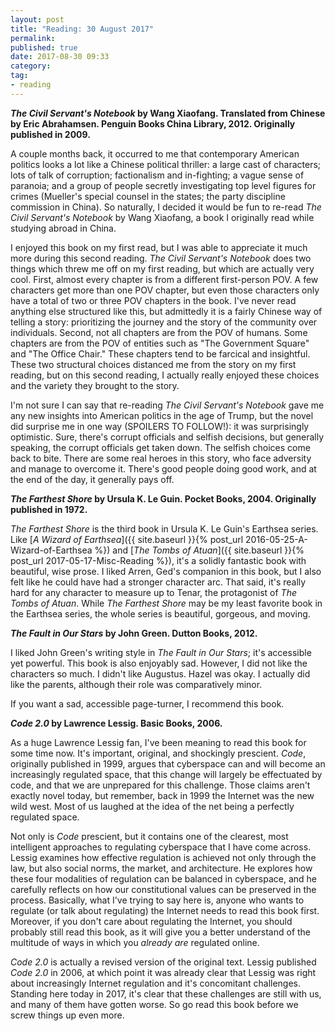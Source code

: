```yaml
---
layout: post
title: "Reading: 30 August 2017"
permalink: 
published: true
date: 2017-08-30 09:33
category: 
tag: 
- reading
---
```


***The Civil Servant's Notebook* by Wang Xiaofang. Translated from Chinese by Eric Abrahamsen. Penguin Books China Library, 2012. Originally published in 2009.**

A couple months back, it occurred to me that contemporary American politics looks a lot like a Chinese political thriller: a large cast of characters; lots of talk of corruption; factionalism and in-fighting; a vague sense of paranoia; and a group of people secretly investigating top level figures for crimes (Mueller's special counsel in the states; the party discipline commission in China). So naturally, I decided it would be fun to re-read *The Civil Servant's Notebook* by Wang Xiaofang, a book I originally read while studying abroad in China.

I enjoyed this book on my first read, but I was able to appreciate it much more during this second reading. *The Civil Servant's Notebook* does two things which threw me off on my first reading, but which are actually very cool. First, almost every chapter is from a different first-person POV. A few characters get more than one POV chapter, but even those characters only have a total of two or three POV chapters in the book.  I've never read anything else structured like this, but admittedly it is a fairly Chinese way of telling a story: prioritizing the journey and the story of the community over individuals. Second, not all chapters are from the POV of humans. Some chapters are from the POV of entities such as "The Government Square" and "The Office Chair." These chapters tend to be farcical and insightful. These two structural choices distanced me from the story on my first reading, but on this second reading, I actually really enjoyed these choices and the variety they brought to the story.

I'm not sure I can say that re-reading *The Civil Servant's Notebook* gave me any new insights into American politics in the age of Trump, but the novel did surprise me in one way (SPOILERS TO FOLLOW!): it was surprisingly optimistic. Sure, there's corrupt officials and selfish decisions, but generally speaking, the corrupt officials get taken down. The selfish choices come back to bite. There are some real heroes in this story, who face adversity and manage to overcome it. There's good people doing good work, and at the end of the day, it generally pays off.

***The Farthest Shore* by Ursula K. Le Guin. Pocket Books, 2004. Originally published in 1972.**

*The Farthest Shore* is the third book in Ursula K. Le Guin's Earthsea series. Like [*A Wizard of Earthsea*]({{ site.baseurl }}{% post_url 2016-05-25-A-Wizard-of-Earthsea %}) and [*The Tombs of Atuan*]({{ site.baseurl }}{% post_url 2017-05-17-Misc-Reading %}), it's a solidly fantastic book with beautiful, wise prose. I liked Arren, Ged's companion in this book, but I also felt like he could have had a stronger character arc. That said, it's really hard for any character to measure up to Tenar, the protagonist of *The Tombs of Atuan*. While *The Farthest Shore* may be my least favorite book in the Earthsea series, the whole series is beautiful, gorgeous, and moving.

***The Fault in Our Stars* by John Green. Dutton Books, 2012.**

I liked John Green's writing style in *The Fault in Our Stars*; it's accessible yet powerful. This book is also enjoyably sad. However, I did not like the characters so much. I didn't like Augustus. Hazel was okay. I actually did like the parents, although their role was comparatively minor.

If you want a sad, accessible page-turner, I recommend this book.

***Code 2.0* by Lawrence Lessig. Basic Books, 2006.**

As a huge Lawrence Lessig fan, I've been meaning to read this book for some time now. It's important, original, and shockingly prescient. *Code*, originally published in 1999, argues that cyberspace can and will become an increasingly regulated space, that this change will largely be effectuated by code, and that we are unprepared for this challenge. Those claims aren't exactly novel today, but remember, back in 1999 the Internet was the new wild west. Most of us laughed at the idea of the net being a perfectly regulated space.

Not only is *Code* prescient, but it contains one of the clearest, most intelligent approaches to regulating cyberspace that I have come across. Lessig examines how effective regulation is achieved not only through the law, but also social norms, the market, and architecture. He explores how these four modalities of regulation can be balanced in cyberspace, and he carefully reflects on how our constitutional values can be preserved in the process. Basically, what I've trying to say here is, anyone who wants to regulate (or talk about regulating) the Internet needs to read this book first. Moreover, if you don't care about regulating the Internet, you should probably still read this book, as it will give you a better understand of the multitude of ways in which you *already are* regulated online.

*Code 2.0* is actually a revised version of the original text. Lessig published *Code 2.0* in 2006, at which point it was already clear that Lessig was right about increasingly Internet regulation and it's concomitant challenges. Standing here today in 2017, it's clear that these challenges are still with us, and many of them have gotten worse. So go read this book before we screw things up even more.
